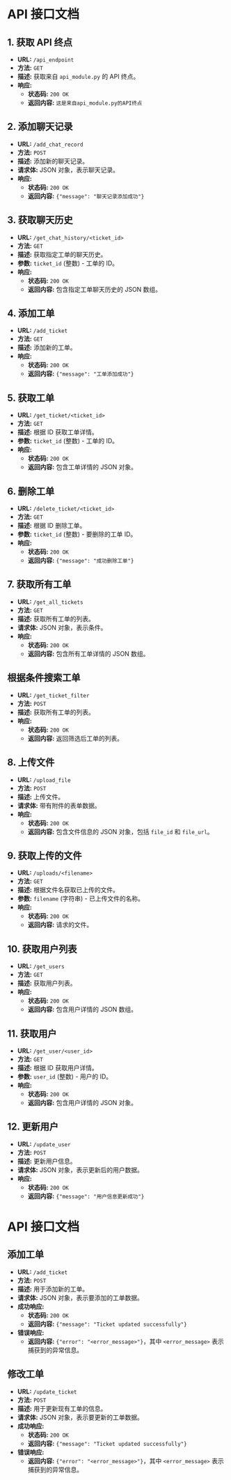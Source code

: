 # API 接口文档

## 1. 获取 API 终点

- **URL:** `/api_endpoint`
- **方法:** `GET`
- **描述:** 获取来自 `api_module.py` 的 API 终点。
- **响应:**
  - **状态码:** `200 OK`
  - **返回内容:** `这是来自api_module.py的API终点`

## 2. 添加聊天记录

- **URL:** `/add_chat_record`
- **方法:** `POST`
- **描述:** 添加新的聊天记录。
- **请求体:** JSON 对象，表示聊天记录。
- **响应:**
  - **状态码:** `200 OK`
  - **返回内容:** `{"message": "聊天记录添加成功"}`

## 3. 获取聊天历史

- **URL:** `/get_chat_history/<ticket_id>`
- **方法:** `GET`
- **描述:** 获取指定工单的聊天历史。
- **参数:** `ticket_id` (整数) - 工单的 ID。
- **响应:**
  - **状态码:** `200 OK`
  - **返回内容:** 包含指定工单聊天历史的 JSON 数组。

## 4. 添加工单

- **URL:** `/add_ticket`
- **方法:** `GET`
- **描述:** 添加新的工单。
- **响应:**
  - **状态码:** `200 OK`
  - **返回内容:** `{"message": "工单添加成功"}`

## 5. 获取工单

- **URL:** `/get_ticket/<ticket_id>`
- **方法:** `GET`
- **描述:** 根据 ID 获取工单详情。
- **参数:** `ticket_id` (整数) - 工单的 ID。
- **响应:**
  - **状态码:** `200 OK`
  - **返回内容:** 包含工单详情的 JSON 对象。

## 6. 删除工单

- **URL:** `/delete_ticket/<ticket_id>`
- **方法:** `GET`
- **描述:** 根据 ID 删除工单。
- **参数:** `ticket_id` (整数) - 要删除的工单 ID。
- **响应:**
  - **状态码:** `200 OK`
  - **返回内容:** `{"message": "成功删除工单"}`

## 7. 获取所有工单

- **URL:** `/get_all_tickets`
- **方法:** `GET`
- **描述:** 获取所有工单的列表。
- **请求体:** JSON 对象，表示条件。
- **响应:**
  - **状态码:** `200 OK`
  - **返回内容:** 包含所有工单详情的 JSON 数组。


## 根据条件搜索工单

- **URL:** `/get_ticket_filter`
- **方法:** `POST`
- **描述:** 获取所有工单的列表。
- **响应:**
  - **状态码:** `200 OK`
  - **返回内容:** 返回筛选后工单的列表。


## 8. 上传文件

- **URL:** `/upload_file`
- **方法:** `POST`
- **描述:** 上传文件。
- **请求体:** 带有附件的表单数据。
- **响应:**
  - **状态码:** `200 OK`
  - **返回内容:** 包含文件信息的 JSON 对象，包括 `file_id` 和 `file_url`。

## 9. 获取上传的文件

- **URL:** `/uploads/<filename>`
- **方法:** `GET`
- **描述:** 根据文件名获取已上传的文件。
- **参数:** `filename` (字符串) - 已上传文件的名称。
- **响应:**
  - **状态码:** `200 OK`
  - **返回内容:** 请求的文件。

## 10. 获取用户列表

- **URL:** `/get_users`
- **方法:** `GET`
- **描述:** 获取用户列表。
- **响应:**
  - **状态码:** `200 OK`
  - **返回内容:** 包含用户详情的 JSON 数组。

## 11. 获取用户

- **URL:** `/get_user/<user_id>`
- **方法:** `GET`
- **描述:** 根据 ID 获取用户详情。
- **参数:** `user_id` (整数) - 用户的 ID。
- **响应:**
  - **状态码:** `200 OK`
  - **返回内容:** 包含用户详情的 JSON 对象。

## 12. 更新用户

- **URL:** `/update_user`
- **方法:** `POST`
- **描述:** 更新用户信息。
- **请求体:** JSON 对象，表示更新后的用户数据。
- **响应:**
  - **状态码:** `200 OK`
  - **返回内容:** `{"message": "用户信息更新成功"}`


# API 接口文档

## 添加工单

- **URL:** `/add_ticket`
- **方法:** `POST`
- **描述:** 用于添加新的工单。
- **请求体:** JSON 对象，表示要添加的工单数据。
- **成功响应:**
  - **状态码:** `200 OK`
  - **返回内容:** `{"message": "Ticket updated successfully"}`
- **错误响应:**
  - **返回内容:** `{"error": "<error_message>"}`，其中 `<error_message>` 表示捕获到的异常信息。

## 修改工单

- **URL:** `/update_ticket`
- **方法:** `POST`
- **描述:** 用于更新现有工单的信息。
- **请求体:** JSON 对象，表示要更新的工单数据。
- **成功响应:**
  - **状态码:** `200 OK`
  - **返回内容:** `{"message": "Ticket updated successfully"}`
- **错误响应:**
  - **返回内容:** `{"error": "<error_message>"}`，其中 `<error_message>` 表示捕获到的异常信息。



